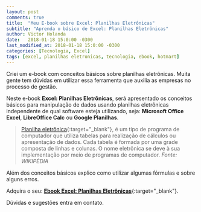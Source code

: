 ```yaml
---
layout: post
comments: true
title:  "Meu E-book sobre Excel: Planilhas Eletrônicas"
subtitle: "Aprenda o básico de Excel: Planilhas Eletrônicas"
author: Victor Holanda
date:   2018-01-18 15:0:00 -0300
last_modified_at: 2018-01-18 15:0:00 -0300
categories: [Tecnologia, Excel]
tags: [excel, planilhas eletronicas, tecnologia, ebook, hotmart]
---
```


Criei um e-book com conceitos básicos sobre planilhas eletrônicas. Muita gente tem dúvidas em utilizar essa ferramenta que auxilia as empresas no processo de gestão.

Neste e-book **Excel: Planilhas Eletrônicas**, será apresentado os conceitos básicos para manipulação de dados usando planilhas eletrônicas independente de qual software esteja utilizando, seja: **Microsoft Office Excel**, **LibreOffice Calc** ou **Google Planilhas**.

> [Planilha eletrônica][wikipedia_planilha]{:target="_blank"}, é um tipo de programa de computador que utiliza tabelas para realização de cálculos ou apresentação de dados. Cada tabela é formada por uma grade composta de linhas e colunas. O nome eletrônica se deve à sua implementação por meio de programas de computador.
> <cite>Fonte: WIKIPÉDIA</cite>

Além dos conceitos básicos explico como utilizar algumas fórmulas e sobre alguns erros.

Adquira o seu: [**Ebook Excel: Planilhas Eletrônicas**][meu_ebook]{:target="_blank"}.

Dúvidas e sugestões entra em contato.

[meu_ebook]: https://go.hotmart.com/G6952017E "Ebook Excel: Planilhas Eletrônicas"
[wikipedia_planilha]: https://pt.wikipedia.org/wiki/Planilha_eletr%C3%B4nica "Planilha eletrônicas"